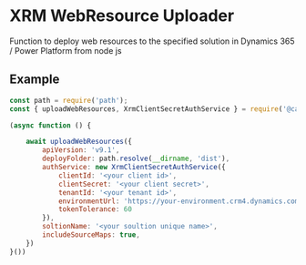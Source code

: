 # XRM WebResource Uploader

Function to deploy web resources to the specified solution in Dynamics 365 / Power Platform from node js


## Example

```js
const path = require('path');
const { uploadWebResources, XrmClientSecretAuthService } = require('@cathalnoonan/xrm-webresource-uploader');

(async function () {

    await uploadWebResources({
        apiVersion: 'v9.1',
        deployFolder: path.resolve(__dirname, 'dist'),
        authService: new XrmClientSecretAuthService({
            clientId: '<your client id>',
            clientSecret: '<your client secret>',
            tenantId: '<your tenant id>',
            environmentUrl: 'https://your-environment.crm4.dynamics.com',
            tokenTolerance: 60
        }),
        soltionName: '<your soultion unique name>',
        includeSourceMaps: true,
    })
}()) 
```
